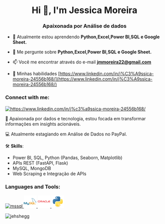 <h1 align="center">Hi 👋, I'm Jessica Moreira</h1>
<h3 align="center">Apaixonada por Análise de dados</h3>

- 🌱 Atualmente estou aprendendo **Python,Excel,Power BI,SQL e Google Sheet.**

- 💬 Me pergunte sobre **Python,Excel,Power BI,SQL e Google Sheet.**

- 📫 Você me encontrar através do e-mail **jmmoreira22@gmail.com**

- 📄 Minhas habilidades [https://www.linkedin.com/in/j%C3%A9ssica-moreira-24556b168/](https://www.linkedin.com/in/j%C3%A9ssica-moreira-24556b168/)

<h3 align="left">Connect with me:</h3>
<p align="left">
<a href="https://linkedin.com/in/https://www.linkedin.com/in/j%c3%a9ssica-moreira-24556b168/" target="blank"><img align="center" src="https://raw.githubusercontent.com/rahuldkjain/github-profile-readme-generator/master/src/images/icons/Social/linked-in-alt.svg" alt="https://www.linkedin.com/in/j%c3%a9ssica-moreira-24556b168/" height="30" width="40" /></a>
</p>

🎯 Apaixonada por dados e tecnologia, estou focada em transformar informações em insights acionáveis.

💻 Atualmente estagiando em Análise de Dados no PayPal.

🛠️ **Skills**:
- Power BI, SQL, Python (Pandas, Seaborn, Matplotlib)
- APIs REST (FastAPI, Flask)
- MySQL, MongoDB
- Web Scraping e Integração de APIs


<h3 align="left">Languages and Tools:</h3>
<p align="left"> <a href="https://www.microsoft.com/en-us/sql-server" target="_blank" rel="noreferrer"> <img src="https://www.svgrepo.com/show/303229/microsoft-sql-server-logo.svg" alt="mssql" width="40" height="40"/> </a> <a href="https://www.mysql.com/" target="_blank" rel="noreferrer"> <img src="https://raw.githubusercontent.com/devicons/devicon/master/icons/mysql/mysql-original-wordmark.svg" alt="mysql" width="40" height="40"/> </a> <a href="https://www.oracle.com/" target="_blank" rel="noreferrer"> <img src="https://raw.githubusercontent.com/devicons/devicon/master/icons/oracle/oracle-original.svg" alt="oracle" width="40" height="40"/> </a> <a href="https://www.python.org" target="_blank" rel="noreferrer"> <img src="https://raw.githubusercontent.com/devicons/devicon/master/icons/python/python-original.svg" alt="python" width="40" height="40"/> </a> </p>


<p><img align="center" src="https://github-readme-stats.vercel.app/api/top-langs?username=jehshegg&show_icons=true&locale=en&layout=compact" alt="jehshegg" /></p>
